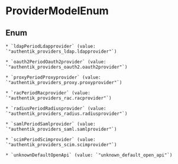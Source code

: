 
# ProviderModelEnum

## Enum


    * `ldapPeriodLdapprovider` (value: `"authentik_providers_ldap.ldapprovider"`)

    * `oauth2PeriodOauth2provider` (value: `"authentik_providers_oauth2.oauth2provider"`)

    * `proxyPeriodProxyprovider` (value: `"authentik_providers_proxy.proxyprovider"`)

    * `racPeriodRacprovider` (value: `"authentik_providers_rac.racprovider"`)

    * `radiusPeriodRadiusprovider` (value: `"authentik_providers_radius.radiusprovider"`)

    * `samlPeriodSamlprovider` (value: `"authentik_providers_saml.samlprovider"`)

    * `scimPeriodScimprovider` (value: `"authentik_providers_scim.scimprovider"`)

    * `unknownDefaultOpenApi` (value: `"unknown_default_open_api"`)




